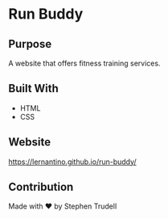 # Run Buddy

## Purpose

A website that offers fitness training services.

## Built With

* HTML
* CSS

## Website

https://lernantino.github.io/run-buddy/

## Contribution

Made with ❤️ by Stephen Trudell
